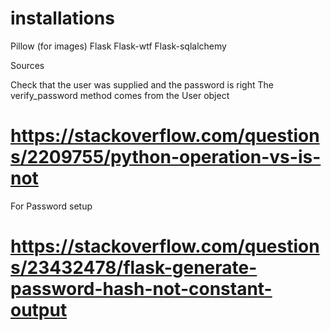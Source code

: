 

# installations

Pillow (for images)
Flask
Flask-wtf
Flask-sqlalchemy



Sources

Check that the user was supplied and the password is right The verify_password method comes from the User object
# https://stackoverflow.com/questions/2209755/python-operation-vs-is-not

For Password setup 
# https://stackoverflow.com/questions/23432478/flask-generate-password-hash-not-constant-output